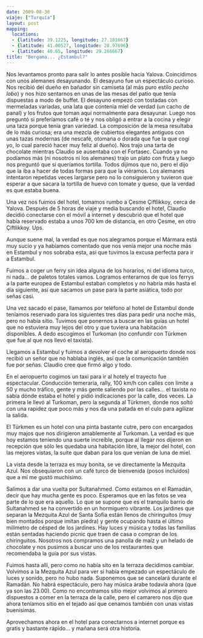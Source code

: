 ```yaml
---
date: 2009-08-30
viaje: ["Turquía"]
layout: post
mapping:
  locations:
  - {latitude: 39.1225, longitude: 27.181667}
  - {latitude: 41.00527, longitude: 28.97696}
  - {latitude: 40.65, longitude: 29.266667}
title: "Bergama... ¿Estambul?"
---
```

<p>Nos levantamos pronto para salir lo antes posible hacia Yalova. Coincidimos con unos alemanes desayunando. El desayuno fue un espectáculo curioso. Nos recibió del dueño en bañador sin camiseta (al más puro estilo<em> pecho lobo</em>) y nos hizo sentarnos en unas de las mesas del patio que tenía dispuestas a modo de buffet. El desayuno empezó con tostadas con mermeladas variadas, una lata que contenia miel de verdad (un cacho de panal) y los frutos que toman aquí normalmente para desayunar. Luego nos preguntó si preferíamos café o té y nos obligó a entrar a la cocina y elegir una taza porque tenía gran variedad. La composición de la mesa resultaba de lo más curiosa; era una mezcla de cubiertos elegantes antiguos con unas tazas modernas (de nescafé, otomana o dorada que fue la que cogí yo, lo cual pareció hacer muy feliz al dueño). Nos trajo una tarta de chocolate mientras Claudio se ausentaba con el Fortasec. Cuando ya no podíamos más (ni nosotros ni los alemanes) trajo un plato con fruta y luego nos preguntó que si queríamos tortilla. Todos dijimos que no, pero el dijo que la iba a hacer de todas formas para que la viéramos. Los alemanes intentaron repetidas veces largarse pero no lo consiguieron y tuvieron que esperar a que sacara la tortilla de huevo con tomate y queso, que la verdad es que estaba buena.</p>
<p>Una vez nos fuimos del hotel, tomamos rumbo a Çesme Çiftlikkoy, cerca de Yalova. Después de 5 horas de viaje y media buscando el hotel, Claudio decidió conectarse con el móvil a internet y descubrió que el hotel que había reservado estaba a unos 700 km de distancia, en otro Çesme, en otro Çiftlikkoy. Ups.</p>
<p>Aunque suene mal, la verdad es que nos alegramos porque el Mármara está muy sucio y ya habíamos comentado que nos venía mejor una noche más en Estambul y nos sobraba esta, así que tuvimos la excusa perfecta para ir a Estambul.</p>
<p>Fuimos a coger un ferry sin idea alguna de los horarios, ni del idioma turco, ni nada... de paletos totales vamos. Logramos enterarnos de que los ferrys a la parte europea de Estambul estaban completos y no habría más hasta el día siguiente, así que sacamos un pase para la parte asiática, todo por señas casi.</p>
<p>Una vez sacado el pase, llamamos por teléfono al hotel de Estambul donde teníamos reservado para los siguientes tres días para pedir una noche más, pero no había sitio. Tuvimos que ponernos a buscar en las guías un hotel que no estuviera muy lejos del otro y que tuviera una habitación disponibles. A dedo escogimos el Turkoman (no confundir con Türkmen que fue al que nos llevó el taxista).</p>
<p>Llegamos a Estambul y fuimos a devolver el coche al aeropuerto donde nos recibió un señor que no hablaba inglés, así que la comunicación también fue por señas. Claudio cree que firmó algo y todo.</p>
<p>En el aeropuerto cogimos un taxi para ir al hotely el trayecto fue espectacular. Conducción temeraria, rally, 100 km/h con calles con límite a 50 y mucho tráfico, gente y más gente saliendo por las calles... el taxista no sabía dónde estaba el hotel y pidió indicaciones por la calle, dos veces. La primera le llevó al Turkoman, pero la segunda al Türkmen, donde nos soltó con una rapidez que poco más y nos da una patada en el culo para agilizar la salida.</p>
<p>El Türkmen es un hotel con una pinta bastante cutre, pero con encargados muy majos que nos dirigieron amablemente al Turkoman. La verdad es que hoy estamos teniendo una suerte increíble, porque al llegar nos dijeron en recepción que sólo les quedaba una habitación libre, la mejor del hotel, con las mejores vistas, la suite que daban para los que venían de luna de miel.</p>
<p>La vista desde la terraza es muy bonita, se ve directamente la Mezquita Azul. Nos obsequiaron con un café turco de bienvenida (posos incluidos) que a mí me gustó muchísimo.</p>
<p>Salimos a dar una vuelta por Sultanahmed. Como estamos en el Ramadán, decir que hay mucha gente es poco. Esperamos que en las fotos se vea parte de lo que era aquello. Lo que se supone que es el tranquilo barrio de Sultanahmed se ha convertido en un hormiguero vibrante. Los jardines que separan la Mezquita Azul de Santa Sofia están llenos de chiringuitos (muy bien montados porque imitan piedra) y gente ocupando hasta el último milímetro de césped de los jardines. Hay luces y música y todas las familias están sentadas haciendo picnic que traen de casa o compran de los chiringuitos. Nosotros nos compramos una panolla de maíz y un helado de chocolate y nos pusimos a buscar uno de los restaurantes que recomendaba la guía por sus vistas.</p>
<p>Fuimos hasta allí, pero como no había sito en la terraza decidimos cambiar. Volvimos a la Mezquita Azul para ver si había empezado un espectáculo de luces y sonido, pero no hubo nada. Suponemos que se cancelará durante el Ramadán. No habrá espectáculo, pero hay música árabe todavía ahora (que ya son las 23.00). Como no encontramos sitio mejor volvimos al primero dispuestos a comer en la terraza de la calle, pero el camarero nos dijo que ahora teníamos sitio en el tejado así que cenamos también con unas vistas buenísimas.</p>
<p>Aprovechamos ahora en el hotel para conectarnos a internet porque es gratis y bastante rápido... y mañana será otra historia.</p>

